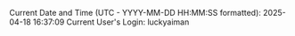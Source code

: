 Current Date and Time (UTC - YYYY-MM-DD HH:MM:SS formatted): 2025-04-18 16:37:09
Current User's Login: luckyaiman
